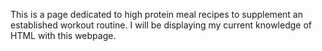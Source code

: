 This is a page dedicated to high protein meal recipes to supplement an established workout routine. I will be displaying my current knowledge of HTML with this webpage.